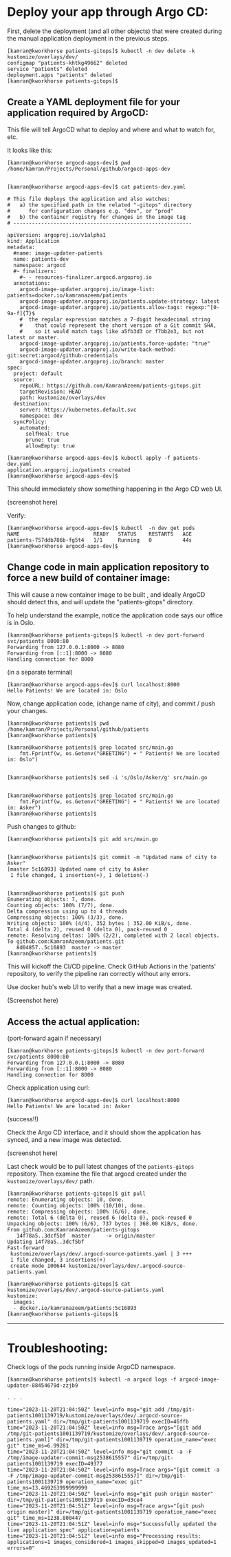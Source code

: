 # Deploy your app through Argo CD:

First, delete the deployment (and all other objects) that were created during the manual application deployment in the previous steps.


```
[kamran@kworkhorse patients-gitops]$ kubectl -n dev delete -k kustomize/overlays/dev/
configmap "patients-khtkg49662" deleted
service "patients" deleted
deployment.apps "patients" deleted
[kamran@kworkhorse patients-gitops]$ 
```


## Create a YAML deployment file for your application required by ArgoCD:

This file will tell ArgoCD what to deploy and where and what to watch for, etc.

It looks like this:

```
[kamran@kworkhorse argocd-apps-dev]$ pwd
/home/kamran/Projects/Personal/github/argocd-apps-dev


[kamran@kworkhorse argocd-apps-dev]$ cat patients-dev.yaml

# This file deploys the application and also watches:
#   a) the specified path in the related "-gitops" directory
#      for configuration changes e.g. "dev", or "prod"
#   b) the container registry for changes in the image tag
# ----------------------------------------------------------

apiVersion: argoproj.io/v1alpha1
kind: Application
metadata:
  #name: image-updater-patients
  name: patients-dev
  namespace: argocd
  #~ finalizers:
    #~ - resources-finalizer.argocd.argoproj.io
  annotations:
    argocd-image-updater.argoproj.io/image-list: patients=docker.io/kamranazeem/patients
    argocd-image-updater.argoproj.io/patients.update-strategy: latest
    argocd-image-updater.argoproj.io/patients.allow-tags: regexp:^[0-9a-f]{7}$
    #  the regular expression matches a 7-digit hexadecimal string 
    #    that could represent the short version of a Git commit SHA, 
    #    so it would match tags like a5fb3d3 or f7bb2e3, but not latest or master.
    argocd-image-updater.argoproj.io/patients.force-update: "true"
    argocd-image-updater.argoproj.io/write-back-method: git:secret:argocd/github-credentials
    argocd-image-updater.argoproj.io/branch: master
spec:
  project: default
  source:
    repoURL: https://github.com/KamranAzeem/patients-gitops.git
    targetRevision: HEAD
    path: kustomize/overlays/dev 
  destination:
    server: https://kubernetes.default.svc
    namespace: dev
  syncPolicy:
    automated:
      selfHeal: true
      prune: true
      allowEmpty: true

```


```
[kamran@kworkhorse argocd-apps-dev]$ kubectl apply -f patients-dev.yaml 
application.argoproj.io/patients created
[kamran@kworkhorse argocd-apps-dev]$ 
```


This should immediately show something happening in the Argo CD web UI.

(screenshot here)


Verify:

```
[kamran@kworkhorse argocd-apps-dev]$ kubectl  -n dev get pods
NAME                        READY   STATUS    RESTARTS   AGE
patients-757ddb786b-fg5t4   1/1     Running   0          44s
[kamran@kworkhorse argocd-apps-dev]$ 
```


## Change code in main application repository to force a new build of container image:
This will cause a new container image to be built , and ideally ArgoCD should detect this, and will update the "patients-gitops" directory.


To help understand the example, notice the application code says our office is in Oslo.

```
[kamran@kworkhorse patients-gitops]$ kubectl -n dev port-forward svc/patients 8000:80 
Forwarding from 127.0.0.1:8000 -> 8080
Forwarding from [::1]:8000 -> 8080
Handling connection for 8000
```


(in a separate terminal)
```
[kamran@kworkhorse argocd-apps-dev]$ curl localhost:8000
Hello Patients! We are located in: Oslo
```

Now, change application code, (change name of city), and commit / push your changes.


```
[kamran@kworkhorse patients]$ pwd
/home/kamran/Projects/Personal/github/patients
[kamran@kworkhorse patients]$ 
```


```
[kamran@kworkhorse patients]$ grep located src/main.go 
    fmt.Fprintf(w, os.Getenv("GREETING") + " Patients! We are located in: Oslo")


[kamran@kworkhorse patients]$ sed -i 's/Oslo/Asker/g' src/main.go 


[kamran@kworkhorse patients]$ grep located src/main.go 
    fmt.Fprintf(w, os.Getenv("GREETING") + " Patients! We are located in: Asker")
[kamran@kworkhorse patients]$ 
```



Push changes to github:

```
[kamran@kworkhorse patients]$ git add src/main.go 


[kamran@kworkhorse patients]$ git commit -m "Updated name of city to Asker"
[master 5c16893] Updated name of city to Asker
 1 file changed, 1 insertion(+), 1 deletion(-)


[kamran@kworkhorse patients]$ git push
Enumerating objects: 7, done.
Counting objects: 100% (7/7), done.
Delta compression using up to 4 threads
Compressing objects: 100% (3/3), done.
Writing objects: 100% (4/4), 352 bytes | 352.00 KiB/s, done.
Total 4 (delta 2), reused 0 (delta 0), pack-reused 0
remote: Resolving deltas: 100% (2/2), completed with 2 local objects.
To github.com:KamranAzeem/patients.git
   8d04857..5c16893  master -> master
[kamran@kworkhorse patients]$ 
```


This will kickoff the CI/CD pipeline. Check GitHub Actions in the 'patients' repository, to verify the pipeline ran correctly without any errors.

Use docker hub's web UI to verify that a new image was created.

(Screenshot here)


## Access the actual application:

(port-forward again if necessary)

```
[kamran@kworkhorse patients-gitops]$ kubectl -n dev port-forward svc/patients 8000:80 
Forwarding from 127.0.0.1:8000 -> 8080
Forwarding from [::1]:8000 -> 8080
Handling connection for 8000
```


Check application using curl:

```
[kamran@kworkhorse argocd-apps-dev]$ curl localhost:8000
Hello Patients! We are located in: Asker
```
(success!!)

Check the Argo CD interface, and it should show the application has synced, and a new image was detected.

(screenshot here)



Last check would be to pull latest changes of the `patients-gitops` repository. Then examine the file that argocd created under the `kustomize/overlays/dev/` path.


```
[kamran@kworkhorse patients-gitops]$ git pull
remote: Enumerating objects: 10, done.
remote: Counting objects: 100% (10/10), done.
remote: Compressing objects: 100% (6/6), done.
remote: Total 6 (delta 0), reused 6 (delta 0), pack-reused 0
Unpacking objects: 100% (6/6), 737 bytes | 368.00 KiB/s, done.
From github.com:KamranAzeem/patients-gitops
   14f78a5..3dcf5bf  master     -> origin/master
Updating 14f78a5..3dcf5bf
Fast-forward
 kustomize/overlays/dev/.argocd-source-patients.yaml | 3 +++
 1 file changed, 3 insertions(+)
 create mode 100644 kustomize/overlays/dev/.argocd-source-patients.yaml
```

```
[kamran@kworkhorse patients-gitops]$ cat kustomize/overlays/dev/.argocd-source-patients.yaml
kustomize:
  images:
  - docker.io/kamranazeem/patients:5c16893
[kamran@kworkhorse patients-gitops]$ 
```


------
# Troubleshooting:

Check logs of the pods running inside ArgoCD namespace.

```
[kamran@kworkhorse patients]$ kubectl -n argocd logs -f argocd-image-updater-88454679d-zzjb9 

. . . 

time="2023-11-20T21:04:50Z" level=info msg="git add /tmp/git-patients1001139719/kustomize/overlays/dev/.argocd-source-patients.yaml" dir=/tmp/git-patients1001139719 execID=46ffb
time="2023-11-20T21:04:50Z" level=info msg=Trace args="[git add /tmp/git-patients1001139719/kustomize/overlays/dev/.argocd-source-patients.yaml]" dir=/tmp/git-patients1001139719 operation_name="exec git" time_ms=6.99281
time="2023-11-20T21:04:50Z" level=info msg="git commit -a -F /tmp/image-updater-commit-msg2538615557" dir=/tmp/git-patients1001139719 execID=49377
time="2023-11-20T21:04:50Z" level=info msg=Trace args="[git commit -a -F /tmp/image-updater-commit-msg2538615557]" dir=/tmp/git-patients1001139719 operation_name="exec git" time_ms=13.469263999999999
time="2023-11-20T21:04:50Z" level=info msg="git push origin master" dir=/tmp/git-patients1001139719 execID=d3ce4
time="2023-11-20T21:04:51Z" level=info msg=Trace args="[git push origin master]" dir=/tmp/git-patients1001139719 operation_name="exec git" time_ms=1238.800447
time="2023-11-20T21:04:51Z" level=info msg="Successfully updated the live application spec" application=patients
time="2023-11-20T21:04:51Z" level=info msg="Processing results: applications=1 images_considered=1 images_skipped=0 images_updated=1 errors=0"
```

